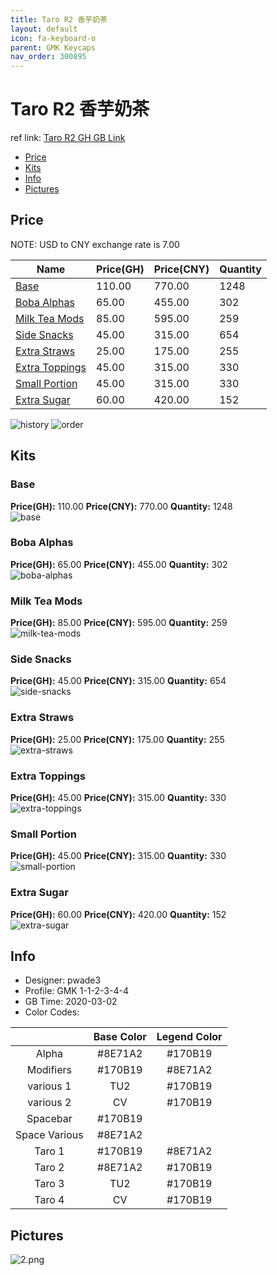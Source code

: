 ```yaml
---
title: Taro R2 香芋奶茶
layout: default
icon: fa-keyboard-o
parent: GMK Keycaps
nav_order: 300895
---
```


# Taro R2 香芋奶茶

ref link: [Taro R2 GH GB Link](https://geekhack.org/index.php?topic=104934.0)  
* [Price](#price)  
* [Kits](#kits)  
* [Info](#info)  
* [Pictures](#pictures)  


## Price  

NOTE: USD to CNY exchange rate is 7.00

| Name          | Price(GH)    |  Price(CNY) | Quantity |
| ------------- | ------------ |  ---------- | -------- |
|[Base](#base)|110.00|770.00|1248|
|[Boba Alphas](#boba-alphas)|65.00|455.00|302|
|[Milk Tea Mods](#milk-tea-mods)|85.00|595.00|259|
|[Side Snacks](#side-snacks)|45.00|315.00|654|
|[Extra Straws](#extra-straws)|25.00|175.00|255|
|[Extra Toppings](#extra-toppings)|45.00|315.00|330|
|[Small Portion](#small-portion)|45.00|315.00|330|
|[Extra Sugar](#extra-sugar)|60.00|420.00|152|

<img src="{{ 'assets/images/gmk-keycaps/taror2/history.png' | relative_url }}" alt="history" class="image featured">
<img src="{{ 'assets/images/gmk-keycaps/taror2/order.png' | relative_url }}" alt="order" class="image featured">

## Kits  
### Base  
**Price(GH):** 110.00    **Price(CNY):** 770.00    **Quantity:** 1248  
<img src="{{ 'assets/images/gmk-keycaps/taror2/kits_pics/base.jpg' | relative_url }}" alt="base" class="image featured">

### Boba Alphas  
**Price(GH):** 65.00    **Price(CNY):** 455.00    **Quantity:** 302  
<img src="{{ 'assets/images/gmk-keycaps/taror2/kits_pics/boba-alphas.jpg' | relative_url }}" alt="boba-alphas" class="image featured">

### Milk Tea Mods  
**Price(GH):** 85.00    **Price(CNY):** 595.00    **Quantity:** 259  
<img src="{{ 'assets/images/gmk-keycaps/taror2/kits_pics/milk-tea-mods.jpg' | relative_url }}" alt="milk-tea-mods" class="image featured">

### Side Snacks  
**Price(GH):** 45.00    **Price(CNY):** 315.00    **Quantity:** 654  
<img src="{{ 'assets/images/gmk-keycaps/taror2/kits_pics/side-snacks.jpg' | relative_url }}" alt="side-snacks" class="image featured">

### Extra Straws  
**Price(GH):** 25.00    **Price(CNY):** 175.00    **Quantity:** 255  
<img src="{{ 'assets/images/gmk-keycaps/taror2/kits_pics/extra-straws.jpg' | relative_url }}" alt="extra-straws" class="image featured">

### Extra Toppings  
**Price(GH):** 45.00    **Price(CNY):** 315.00    **Quantity:** 330  
<img src="{{ 'assets/images/gmk-keycaps/taror2/kits_pics/extra-toppings.jpg' | relative_url }}" alt="extra-toppings" class="image featured">

### Small Portion  
**Price(GH):** 45.00    **Price(CNY):** 315.00    **Quantity:** 330  
<img src="{{ 'assets/images/gmk-keycaps/taror2/kits_pics/small-portion.jpg' | relative_url }}" alt="small-portion" class="image featured">

### Extra Sugar  
**Price(GH):** 60.00    **Price(CNY):** 420.00    **Quantity:** 152  
<img src="{{ 'assets/images/gmk-keycaps/taror2/kits_pics/extra-sugar.jpg' | relative_url }}" alt="extra-sugar" class="image featured">


## Info  
* Designer: pwade3  
* Profile: GMK 1-1-2-3-4-4  
* GB Time: 2020-03-02  
* Color Codes:  

| |Base Color     | Legend Color
| :-------------: | :-------------: | :------------:
|Alpha|#8E71A2|#170B19
|Modifiers|#170B19|#8E71A2
|various 1|TU2|#170B19
|various 2|CV|#170B19
|Spacebar|#170B19|
|Space Various|#8E71A2|
|Taro 1|#170B19|#8E71A2
|Taro 2|#8E71A2|#170B19
|Taro 3|TU2|#170B19
|Taro 4|CV|#170B19


## Pictures  
<img src="{{ 'assets/images/gmk-keycaps/taror2/rendering_pics/2.png' | relative_url }}" alt="2.png" class="image featured">

